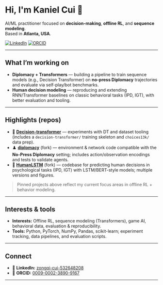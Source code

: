 # Hi, I'm **Kaniel Cui** 👋

AI/ML practitioner focused on **decision-making**, **offline RL**, and **sequence modeling**.  
Based in **Atlanta, USA**.  

[![LinkedIn](https://img.shields.io/badge/LinkedIn-zongqi--cui-blue)](https://www.linkedin.com/in/zongqi-cui-532648208/)
[![ORCID](https://img.shields.io/badge/ORCID-0009--0002--3890--9167-brightgreen)](https://orcid.org/0009-0002-3890-9167)

---

## What I’m working on

- **Diplomacy + Transformers** — building a pipeline to train sequence models (e.g., Decision Transformer) on **no-press Diplomacy** trajectories and evaluate via self-play/bot benchmarks.
- **Human decision modeling** — reproducing and extending RNN/Transformer baselines on classic behavioral tasks (IPD, IGT), with better evaluation and tooling.

---

## Highlights (repos)

- 🔁 **[Decision-transformer](https://github.com/kaneis1/Decision-transformer)** — experiments with DT and dataset tooling (includes a `decision-transformer/` training skeleton and `choices13k/` data prep).  
- ♟️ **[diplomacy](https://github.com/kaneis1/diplomacy)** (fork) — environment & network code compatible with the **No-Press Diplomacy** setting; includes action/observation encodings and tests to validate agents.  
- 🧠 **[HumanLSTM](https://github.com/kaneis1/HumanLSTM)** (fork) — codebase for predicting human decisions in psychological tasks (IPD, IGT) with LSTM/BERT-style models; multiple versions and figures.

> Pinned projects above reflect my current focus areas in offline RL + behavior modeling.

---

## Interests & tools

- **Interests:** Offline RL, sequence modeling (Transformers), game AI, behavioral data, evaluation & reproducibility.  
- **Tools:** Python, PyTorch, NumPy, Pandas, scikit-learn; experiment tracking, data pipelines, and evaluation scripts.

---

## Connect

- 💼 **LinkedIn:** [zongqi-cui-532648208](https://www.linkedin.com/in/zongqi-cui-532648208/)  
- 🧪 **ORCID:** [0009-0002-3890-9167](https://orcid.org/0009-0002-3890-9167)

---


